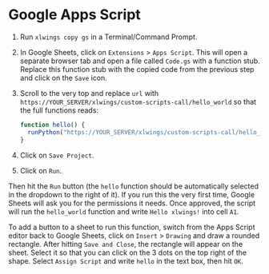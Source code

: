 # Google Apps Script

1. Run `xlwings copy gs` in a Terminal/Command Prompt.
2. In Google Sheets, click on `Extensions` > `Apps Script`. This will open a separate browser tab and open a file called `Code.gs` with a function stub. Replace this function stub with the copied code from the previous step and click on the `Save` icon.
3. Scroll to the very top and replace `url` with `https://YOUR_SERVER/xlwings/custom-scripts-call/hello_world` so that the full functions reads:

   ```js
   function hello() {
     runPython("https://YOUR_SERVER/xlwings/custom-scripts-call/hello_world");
   }
   ```

4. Click on `Save Project`.
5. Click on `Run`.

Then hit the `Run` button (the `hello` function should be automatically selected in the dropdown to the right of it). If you run this the very first time, Google Sheets will ask you for the permissions it needs. Once approved, the script will run the `hello_world` function and write `Hello xlwings!` into cell `A1`.

To add a button to a sheet to run this function, switch from the Apps Script editor back to Google Sheets, click on `Insert` > `Drawing` and draw a rounded rectangle. After hitting `Save and Close`, the rectangle will appear on the sheet. Select it so that you can click on the 3 dots on the top right of the shape. Select `Assign Script` and write `hello` in the text box, then hit `OK`.

